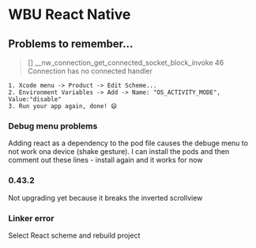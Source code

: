 # WBU React Native


## Problems to remember...


> [] __nw_connection_get_connected_socket_block_invoke 46 Connection has no connected handler

```
1. Xcode menu -> Product -> Edit Scheme...
2. Environment Variables -> Add -> Name: "OS_ACTIVITY_MODE", Value:"disable"
3. Run your app again, done! 😄
```

### Debug menu problems

Adding react as a dependency to the pod file causes the debuge menu to not work ona device (shake gesture).
I can install the pods and then comment out these lines - install again and it works for now

### 0.43.2

Not upgrading yet because it breaks the inverted scrollview


### Linker error
Select React scheme and rebuild project
